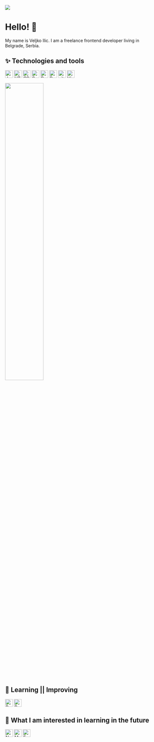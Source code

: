 <img src="https://thumbs.gfycat.com/GleefulGiftedJackal.webp"/>


# Hello! 👾
My name is Veljko Ilic. I am a freelance frontend developer living in Belgrade, Serbia. 

## ✨  Technologies and tools
<a name="learning-now"></a>
<p float=left>
  <img src="https://img.shields.io/badge/JavaScript-282C34?logo=javascript&logoColor=F7DF1E" alt="JavaScript logo" title="JavaScript" height="25" />
  <img src="https://img.shields.io/badge/HTML5-282C34?logo=html5&logoColor=E34F26" alt="HTML5 logo" title="HTML5" height="25" />
  <img src="https://img.shields.io/badge/CSS3-282C34?logo=css3&logoColor=1572B6" alt="CSS3 logo" title="CSS3" height="25" />
  <img src="https://img.shields.io/badge/Sass-282C34?logo=sass&logoColor=CC6699" alt="Sass logo" title="Sass" height="25" />
  <img src="https://img.shields.io/badge/-ReactJs-282C34?logo=react&logoColor=61DAFB" alt="React logo" title="React Native" height="25" />
  <img src="https://img.shields.io/badge/Redux-282C34?logo=redux&logoColor=764ABC" alt="Redux logo" title="Redux" height="25" />
  <img src="https://img.shields.io/badge/git-282C34?logo=git&logoColor=F05032" alt="git logo" title="git" height="25" />
  <img src="https://img.shields.io/badge/VS%20Code-282C34?logo=visual-studio-code&logoColor=007ACC" alt="Visual Studio Code logo" title="Visual Studio Code" height="25" />
</p>
<img height="50%" width="auto" src ="https://github-readme-stats.vercel.app/api/top-langs/?username=veljkoilic&layout=compact&hide_border=true&theme=darcula&bg_color=00000000&langs_count=6&hide=jupyter%20notebook,tex,css,php">

## 👀  Learning || Improving

<p float=left>
<img src="https://img.shields.io/badge/-ReactJs-282C34?logo=react&logoColor=61DAFB" alt="React logo" title="React Native" height="25" />
<img src="https://img.shields.io/badge/Redux-282C34?logo=redux&logoColor=764ABC" alt="Redux logo" title="Redux" height="25" />
</p>

## 🚀  What I am interested in learning in the future

<p float=left>
  <img src="https://img.shields.io/badge/Node.js-282C34?logo=node.js&logoColor=339933" alt="Node.js logo" title="Node.js" height="25" />
  <img src="https://img.shields.io/badge/MongoDB-282C34?logo=mongodb&logoColor=47A248" alt="MongoDB logo" title="MongoDB" height="25" />
  <img src="https://img.shields.io/badge/Express-282C34?logo=express&logoColor=FFFFFF" alt="Express.js logo" title="Express.js" height="25" />
</p


